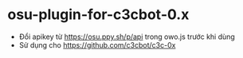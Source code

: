 # osu-plugin-for-c3cbot-0.x
 - Đổi apikey từ https://osu.ppy.sh/p/api trong owo.js trước khi dùng
 - Sử dụng cho https://github.com/c3cbot/c3c-0x
